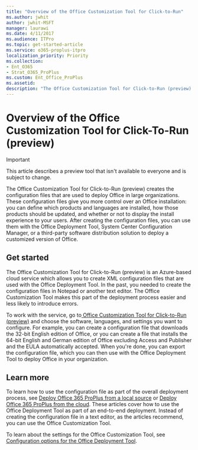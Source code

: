 ```yaml
---
title: "Overview of the Office Customization Tool for Click-to-Run"
ms.author: jwhit
author: jwhit-MSFT
manager: laurawi
ms.date: 4/11/2017
ms.audience: ITPro
ms.topic: get-started-article
ms.service: o365-proplus-itpro
localization_priority: Priority
ms.collection:
- Ent_O365
- Strat_O365_ProPlus
ms.custom: Ent_Office_ProPlus
ms.assetid: 
description: "The Office Customization Tool for Click-to-Run (preview) creates the configuration files that are used to deploy Office in large organizations."
---
```


# Overview of the Office Customization Tool for Click-To-Run (preview)

> [!IMPORTANT]
> This article describes a preview tool that isn't available to everyone and is subject to change.  

The Office Customization Tool for Click-to-Run (preview) creates the configuration files that are used to deploy Office in large organizations. These configuration files give you more control over an Office installation: you can define which products and languages are installed, how those products should be updated, and whether or not to display the install experience to your users. After creating the configuration files, you can use them with the Office Deployment Tool, System Center Configuration Manager, or a third-party software distribution solution to deploy a customized version of Office.
 
## Get started

The Office Customization Tool for Click-to-Run (preview) is an Azure-based cloud service which allows you to create XML configuration files that are used with the Office Deployment Tool. In the past, you needed to create the configuration files in Notepad or another text editor. The Office Customization Tool makes this part of the deployment process easier and less likely to introduce errors.

To work with the service, go to[ Office Customization Tool for Click-to-Run (preview)](https://config.office.com/) and choose the software, languages, and settings you want to configure. For example, you can create a configuration file that downloads the 32-bit English edition of Office, or you can create a file that installs the 64-bit English and German edition of Office excluding Access and Publisher and the EULA automatically accepted. When you're done, you can export the configuration file, which you can then use with the Office Deployment Tool to deploy Office in your organization. 

## Learn more

To learn how to use the configuration file as part of the overall deployment process, see [Deploy Office 365 ProPlus from a local source](deploy-office-365-proplus-from-a-local-source.md) or [Deploy Office 365 ProPlus from the cloud](deploy-office-365-proplus-from-the-cloud.md). These articles cover how to use the Office Deployment Tool as part of an end-to-end deployment. Instead of creating the configuration file in a text editor, as the articles recommend, you can use the Office Customization Tool.

To learn about the settings for the Office Customization Tool, see [Configuration options for the Office Deployment Tool](configuration-options-for-the-office-2016-deployment-tool.md).


